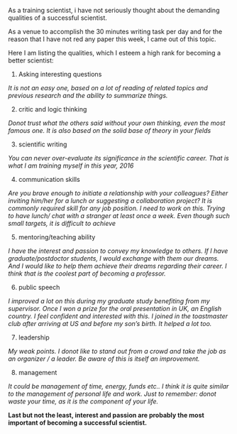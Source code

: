 As a training scientist, i have not seriously thought about the demanding qualities of a successful scientist.

As a venue to accomplish the 30 minutes writing task per day and for the reason that I have not red any paper this week, I came out of this topic.

Here I am listing the qualities, which I esteem a high rank for becoming a better scientist:

1. Asking interesting questions

_It is not an easy one, based on a lot of reading of related topics and previous research and the ability to summarize things._

2. critic and logic thinking

_Donot trust what the others said without your own thinking, even the most famous one. It is also based on the solid base of theory in your fields_

3. scientific writing

_You can never over-evaluate its significance in the scientific career. That is what I am training myself in this year, 2016_

4. communication skills

_Are you brave enough to initiate a relationship with your colleagues? Either inviting him/her for a lunch or suggesting a collaboration project? It is commonly required skill for any job position. I need to work on this. Trying to have lunch/ chat with a stranger at least once a week. Even though such small targets, it is difficult to achieve_

5. mentoring/teaching ability

_I have the interest and passion to convey my knowledge to others. If I have graduate/postdoctor students, I would exchange with them our dreams. And I would like to help them achieve their dreams regarding their career. I think that is the coolest part of becoming a professor._

6. public speech

_I improved a lot on this during my graduate study benefiting from my supervisor. Once I won a prize for the oral presentation in UK, an English country. I feel confident and interested with this. I joined in the toastmaster club after arriving at US and before my son’s birth. It helped a lot too._

7. leadership

_My weak points. I donot like to stand out from a crowd and take the job as an organizer / a leader. Be aware of this is itself an improvement._

8. management

_It could be management of time, energy, funds etc.. I think it is quite similar to the management of personal life and work. Just to remember: donot waste your time, as it is the component of your life._

**Last but not the least, interest and passion are probably the most important of becoming a successful scientist.**